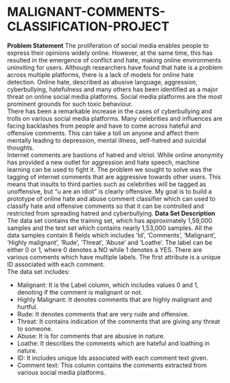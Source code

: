 # MALIGNANT-COMMENTS-CLASSIFICATION-PROJECT
**Problem Statement**
The proliferation of social media enables people to express their opinions widely online. However, at the same time, this has resulted in the emergence of conflict and hate, making online environments uninviting for users. Although researchers have found that hate is a problem across multiple platforms, there is a lack of models for online hate detection.
Online hate, described as abusive language, aggression, cyberbullying, hatefulness and many others has been identified as a major threat on online social media platforms. Social media platforms are the most prominent grounds for such toxic behaviour.   
There has been a remarkable increase in the cases of cyberbullying and trolls on various social media platforms. Many celebrities and influences are facing backlashes from people and have to come across hateful and offensive comments. This can take a toll on anyone and affect them mentally leading to depression, mental illness, self-hatred and suicidal thoughts.    
Internet comments are bastions of hatred and vitriol. While online anonymity has provided a new outlet for aggression and hate speech, machine learning can be used to fight it. The problem we sought to solve was the tagging of internet comments that are aggressive towards other users. This means that insults to third parties such as celebrities will be tagged as unoffensive, but “u are an idiot” is clearly offensive.
My goal is to build a prototype of online hate and abuse comment classifier which can used to classify hate and offensive comments so that it can be controlled and restricted from spreading hatred and cyberbullying. 
**Data Set Description**
The data set contains the training set, which has approximately 1,59,000 samples and the test set which contains nearly 1,53,000 samples. All the data samples contain 8 fields which includes ‘Id’, ‘Comments’, ‘Malignant’, ‘Highly malignant’, ‘Rude’, ‘Threat’, ‘Abuse’ and ‘Loathe’. 
The label can be either 0 or 1, where 0 denotes a NO while 1 denotes a YES. There are various comments which have multiple labels. The first attribute is a unique ID associated with each comment.   
The data set includes:
-	Malignant: It is the Label column, which includes values 0 and 1, denoting if the comment is malignant or not. 
-	Highly Malignant: It denotes comments that are highly malignant and hurtful. 
-	Rude: It denotes comments that are very rude and offensive.
-	Threat: It contains indication of the comments that are giving any threat to someone. 	
-	Abuse: It is for comments that are abusive in nature. 
-	Loathe: It describes the comments which are hateful and loathing in nature.  
-	ID: It includes unique Ids associated with each comment text given.   
-	Comment text: This column contains the comments extracted from various social media platforms. 


 
